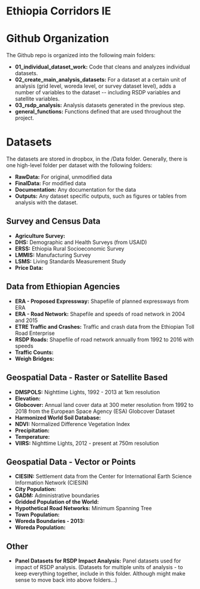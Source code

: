# Ethiopia Corridors IE

# Github Organization
The Github repo is organized into the following main folders:

* __01_individual_dataset_work:__ Code that cleans and analyzes individual datasets.
* __02_create_main_analysis_datasets:__ For a dataset at a certain unit of analysis (grid level, woreda level, or survey dataset level), adds a number of variables to the dataset -- including RSDP variables and satellite variables.
* __03_rsdp_analysis:__ Analysis datasets generated in the previous step.
* __general_functions:__ Functions defined that are used throughout the project.

# Datasets

The datasets are stored in dropbox, in the /Data folder. Generally, there is one high-level folder per dataset with the following folders:

* __RawData:__ For original, unmodified data
* __FinalData:__ For modified data
* __Documentation:__ Any documentation for the data
* __Outputs:__ Any dataset specific outputs, such as figures or tables from analysis with the dataset.

## Survey and Census Data

* __Agriculture Survey:__
* __DHS:__ Demographic and Health Surveys (from USAID)
* __ERSS:__ Ethiopia Rural Socioeconomic Survey
* __LMMIS:__ Manufacturing Survey
* __LSMS:__ Living Standards Measurement Study
* __Price Data:__

## Data from Ethiopian Agencies

* __ERA - Proposed Expressway:__ Shapefile of planned expressways from ERA
* __ERA - Road Network:__ Shapefile and speeds of road network in 2004 and 2015
* __ETRE Traffic and Crashes:__ Traffic and crash data from the Ethiopian Toll Road Enterprise
* __RSDP Roads:__ Shapefile of road network annually from 1992 to 2016 with speeds
* __Traffic Counts:__
* __Weigh Bridges:__

## Geospatial Data - Raster or Satellite Based

* __DMSPOLS:__ Nighttime Lights, 1992 - 2013 at 1km resolution
* __Elevation:__
* __Globcover:__ Annual land cover data at 300 meter resolution from 1992 to 2018 from the European Space Agency (ESA) Globcover Dataset
* __Harmonized World Soil Database:__
* __NDVI:__ Normalized Difference Vegetation Index
* __Precipitation:__
* __Temperature:__
* __VIIRS:__ Nighttime Lights, 2012 - present at 750m resolution

## Geospatial Data - Vector or Points

* __CIESIN:__ Settlement data from the Center for International Earth Science Information Network (CIESIN)
* __City Population:__
* __GADM:__ Administrative boundaries
* __Gridded Population of the World:__
* __Hypothetical Road Networks:__ Minimum Spanning Tree
* __Town Population:__
* __Woreda Boundaries - 2013:__
* __Woreda Population:__

## Other
* __Panel Datasets for RSDP Impact Analysis:__ Panel datasets used for impact of RSDP analysis. (Datasets for multiple units of analysis - to keep everything together, include in this folder. Although might make sense to move back into above folders...)
